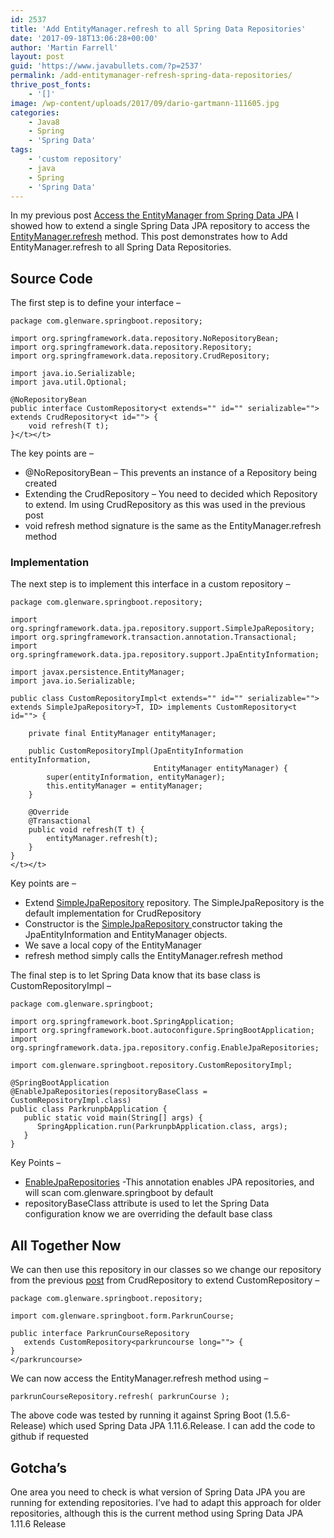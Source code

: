 ```yaml
---
id: 2537
title: 'Add EntityManager.refresh to all Spring Data Repositories'
date: '2017-09-18T13:06:28+00:00'
author: 'Martin Farrell'
layout: post
guid: 'https://www.javabullets.com/?p=2537'
permalink: /add-entitymanager-refresh-spring-data-repositories/
thrive_post_fonts:
    - '[]'
image: /wp-content/uploads/2017/09/dario-gartmann-111605.jpg
categories:
    - Java8
    - Spring
    - 'Spring Data'
tags:
    - 'custom repository'
    - java
    - Spring
    - 'Spring Data'
---
```


In my previous post [Access the EntityManager from Spring Data JPA](https://www.javabullets.com/access-entitymanager-spring-data-jpa/) I showed how to extend a single Spring Data JPA repository to access the [EntityManager.refresh](https://docs.oracle.com/javaee/6/api/javax/persistence/EntityManager.html#refresh(java.lang.Object)) method. This post demonstrates how to Add EntityManager.refresh to all Spring Data Repositories.

## Source Code

The first step is to define your interface –

```
package com.glenware.springboot.repository;

import org.springframework.data.repository.NoRepositoryBean;
import org.springframework.data.repository.Repository;
import org.springframework.data.repository.CrudRepository;

import java.io.Serializable;
import java.util.Optional;

@NoRepositoryBean
public interface CustomRepository<t extends="" id="" serializable="">
extends CrudRepository<t id=""> {
    void refresh(T t);
}</t></t>
```

The key points are –

- @NoRepositoryBean – This prevents an instance of a Repository being created
- Extending the CrudRepository – You need to decided which Repository to extend. Im using CrudRepository as this was used in the previous post
- void refresh method signature is the same as the EntityManager.refresh method

### Implementation

The next step is to implement this interface in a custom repository –

```
package com.glenware.springboot.repository;

import org.springframework.data.jpa.repository.support.SimpleJpaRepository;
import org.springframework.transaction.annotation.Transactional;
import org.springframework.data.jpa.repository.support.JpaEntityInformation;

import javax.persistence.EntityManager;
import java.io.Serializable;

public class CustomRepositoryImpl<t extends="" id="" serializable="">
extends SimpleJpaRepository>T, ID> implements CustomRepository<t id=""> {

    private final EntityManager entityManager;

    public CustomRepositoryImpl(JpaEntityInformation entityInformation, 
                                EntityManager entityManager) {
        super(entityInformation, entityManager);
        this.entityManager = entityManager;
    }

    @Override
    @Transactional
    public void refresh(T t) {
        entityManager.refresh(t);
    }
}
</t></t>
```

Key points are –

- Extend [SimpleJpaRepository](https://docs.spring.io/spring-data/jpa/docs/current/api/org/springframework/data/jpa/repository/support/SimpleJpaRepository.html) repository. The SimpleJpaRepository is the default implementation for CrudRepository
- Constructor is the [SimpleJpaRepository ](https://docs.spring.io/spring-data/jpa/docs/current/api/org/springframework/data/jpa/repository/support/SimpleJpaRepository.html)constructor taking the JpaEntityInformation and EntityManager objects.
- We save a local copy of the EntityManager
- refresh method simply calls the EntityManager.refresh method

The final step is to let Spring Data know that its base class is CustomRepositoryImpl –

```
package com.glenware.springboot;

import org.springframework.boot.SpringApplication;
import org.springframework.boot.autoconfigure.SpringBootApplication;
import org.springframework.data.jpa.repository.config.EnableJpaRepositories;

import com.glenware.springboot.repository.CustomRepositoryImpl;

@SpringBootApplication
@EnableJpaRepositories(repositoryBaseClass = CustomRepositoryImpl.class)
public class ParkrunpbApplication {
   public static void main(String[] args) {
      SpringApplication.run(ParkrunpbApplication.class, args);
   }
}
```

Key Points –

- [EnableJpaRepositories](https://docs.spring.io/spring-data/data-jpa/docs/current/api/org/springframework/data/jpa/repository/config/EnableJpaRepositories.html#basePackages--) -This annotation enables JPA repositories, and will scan com.glenware.springboot by default
- repositoryBaseClass attribute is used to let the Spring Data configuration know we are overriding the default base class

## All Together Now

We can then use this repository in our classes so we change our repository from the previous [post](https://www.javabullets.com/access-entitymanager-spring-data-jpa/) from CrudRepository to extend CustomRepository –

```
package com.glenware.springboot.repository;

import com.glenware.springboot.form.ParkrunCourse;

public interface ParkrunCourseRepository 
   extends CustomRepository<parkruncourse long=""> {
}
</parkruncourse>
```

We can now access the EntityManager.refresh method using –

```
parkrunCourseRepository.refresh( parkrunCourse );
```

The above code was tested by running it against Spring Boot (1.5.6-Release) which used Spring Data JPA 1.11.6.Release. I can add the code to github if requested

## Gotcha’s

One area you need to check is what version of Spring Data JPA you are running for extending repositories. I’ve had to adapt this approach for older repositories, although this is the current method using Spring Data JPA 1.11.6 Release